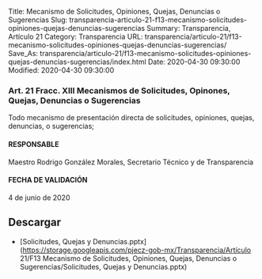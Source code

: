 Title: Mecanismo de Solicitudes, Opiniones, Quejas, Denuncias o Sugerencias
Slug: transparencia-articulo-21-f13-mecanismo-solicitudes-opiniones-quejas-denuncias-sugerencias
Summary: Transparencia, Artículo 21
Category: Transparencia
URL: transparencia/articulo-21/f13-mecanismo-solicitudes-opiniones-quejas-denuncias-sugerencias/
Save_As: transparencia/articulo-21/f13-mecanismo-solicitudes-opiniones-quejas-denuncias-sugerencias/index.html
Date: 2020-04-30 09:30:00
Modified: 2020-04-30 09:30:00


### Art. 21 Fracc. XIII Mecanismos de Solicitudes, Opinones, Quejas, Denuncias o Sugerencias

Todo mecanismo de presentación directa de solicitudes, opiniones, quejas, denuncias, o sugerencias;

#### RESPONSABLE

Maestro Rodrigo González Morales, Secretario Técnico y de Transparencia

#### FECHA DE VALIDACIÓN

4 de junio de 2020


## Descargar


* [Solicitudes, Quejas y Denuncias.pptx](https://storage.googleapis.com/pjecz-gob-mx/Transparencia/Artículo 21/F13 Mecanismo de Solicitudes, Opiniones, Quejas, Denuncias o Sugerencias/Solicitudes, Quejas y Denuncias.pptx)


